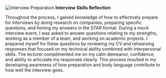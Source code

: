 ![Interview Preparation](https://github.com/user-attachments/assets/4579b43c-fe0a-47dd-b857-9cae6d20f3b3)
**Interview Skills Reflection**


Throughout the process, I gained knowledge of how to effectively prepare for interviews by doing research on companies, preparing specific questions, and honing my answers in the STAR format. During a mock interview event, I was asked to answer questions relating to my strengths, working as a member of a team, and working on academic projects. I prepared myself for these questions by reviewing my CV and rehearsing responses that focused on my technical ability combined with interpersonal skills. The lecturer complimented me on my calm demeanor, confidence, and ability to articulate my responses clearly. This process resulted in my developing awareness of how preparation and body language contribute to how well the interview goes.
